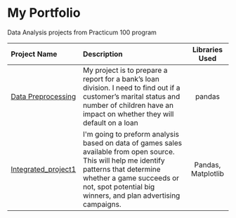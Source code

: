 # My Portfolio
Data Analysis projects from Practicum 100 program

| Project Name                                                                                        | Description         | Libraries Used|
:-----------------------------------------------------------------------------------------------------|:--------------------|:--------------:|
| [Data Preprocessing](https://github.com/idangold1212/Portfolio/tree/data-preprocessing)| My project is to prepare a report for a bank’s loan division. I need to find out if a customer’s marital status and number of children have an impact on whether they will default on a loan        | pandas
| [Integrated_project1](https://github.com/idangold1212/Portfolio/tree/intergrated_project1)                                                                                                  |I'm going to preform analysis based on data of games sales available from open source. This will help me identify patterns that determine whether a game succeeds or not, spot potential big winners, and plan advertising campaigns.| Pandas, Matplotlib
